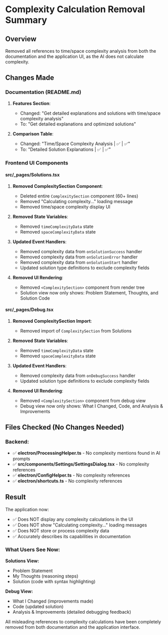 # Complexity Calculation Removal Summary

## Overview
Removed all references to time/space complexity analysis from both the documentation and the application UI, as the AI does not calculate complexity.

## Changes Made

### Documentation (README.md)
1. **Features Section**:
   - Changed: "Get detailed explanations and solutions with time/space complexity analysis"
   - To: "Get detailed explanations and optimized solutions"

2. **Comparison Table**:
   - Changed: "Time/Space Complexity Analysis | ✅ | ✅"
   - To: "Detailed Solution Explanations | ✅ | ✅"

### Frontend UI Components

#### src/_pages/Solutions.tsx
1. **Removed ComplexitySection Component**:
   - Deleted entire `ComplexitySection` component (60+ lines)
   - Removed "Calculating complexity..." loading message
   - Removed time/space complexity display UI

2. **Removed State Variables**:
   - Removed `timeComplexityData` state
   - Removed `spaceComplexityData` state

3. **Updated Event Handlers**:
   - Removed complexity data from `onSolutionSuccess` handler
   - Removed complexity data from `onSolutionError` handler
   - Removed complexity data from `onSolutionStart` handler
   - Updated solution type definitions to exclude complexity fields

4. **Removed UI Rendering**:
   - Removed `<ComplexitySection>` component from render tree
   - Solution view now only shows: Problem Statement, Thoughts, and Solution Code

#### src/_pages/Debug.tsx
1. **Removed ComplexitySection Import**:
   - Removed import of `ComplexitySection` from Solutions

2. **Removed State Variables**:
   - Removed `timeComplexityData` state
   - Removed `spaceComplexityData` state

3. **Updated Event Handlers**:
   - Removed complexity data from `onDebugSuccess` handler
   - Updated solution type definitions to exclude complexity fields

4. **Removed UI Rendering**:
   - Removed `<ComplexitySection>` component from debug view
   - Debug view now only shows: What I Changed, Code, and Analysis & Improvements

## Files Checked (No Changes Needed)

### Backend:
- ✅ **electron/ProcessingHelper.ts** - No complexity mentions found in AI prompts
- ✅ **src/components/Settings/SettingsDialog.tsx** - No complexity references
- ✅ **electron/ConfigHelper.ts** - No complexity references
- ✅ **electron/shortcuts.ts** - No complexity references

## Result
The application now:
- ✅ Does NOT display any complexity calculations in the UI
- ✅ Does NOT show "Calculating complexity..." loading messages
- ✅ Does NOT store or process complexity data
- ✅ Accurately describes its capabilities in documentation

### What Users See Now:
**Solutions View:**
- Problem Statement
- My Thoughts (reasoning steps)
- Solution (code with syntax highlighting)

**Debug View:**
- What I Changed (improvements made)
- Code (updated solution)
- Analysis & Improvements (detailed debugging feedback)

All misleading references to complexity calculations have been completely removed from both documentation and the application interface.
